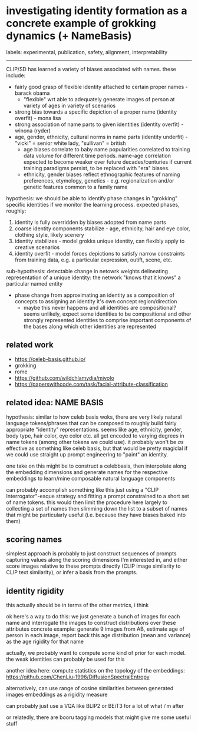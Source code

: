 # investigating identity formation as a concrete example of grokking dynamics (+ NameBasis)

labels: experimental, publication, safety, alignment, interpretability

---

CLIP/SD has learned a variety of biases associated with names. these include:

* fairly good grasp of flexible identity attached to certain proper names - barack obama
  * "flexible" wrt able to adequately generate images of person at variety of ages in variety of scenarios
* strong bias towards a specific depiction of a proper name (identity overfit) - mona lisa
* strong association of name parts to given identities (identity overfit) - winona (ryder)
* age, gender, ethnicity, cultural norms in name parts (identity underfit) - "vicki" = senior white lady, "sullivan" = british
  * age biases correlate to baby name popularities correlated to training data volume for different time periods. name-age correlation expected to become weaker over future decades/centuries if current training paradigms persist, to be replaced with "era" biases.
  * ethnicity, gender biases reflect ethnographic features of naming preferences, etymology, genetics - e.g. regionalization and/or genetic features common to a family name

hypothesis: we should be able to identify phase changes in "grokking" specific identities if we monitor the learning process. expected phases, roughly:

1. identity is fully overridden by biases adopted from name parts
2. coarse identity components stabilize - age, ethnicity, hair and eye color, clothing style, likely scenery
3. identity stabilizes - model grokks unique identity, can flexibly apply to creative scenarios
4. identity overfit - model forces depictions to satisfy narrow constraints from training data, e.g. a particular expression, outift, scene, etc.

sub-hypothesis: detectable change in netowrk weights delineating representation of a unique identity: the network "knows that it knows" a particular named entity

* phase change from approximating an identity as a composition of concepts to assigning an identity it's own concept region/direction
  * maybe this never happens and all identities are compositional? seems unlikely, expect some identities to be compositional and other strongly represented identities to comprise important components of the bases along which other identities are represented


 ## related work

 * https://celeb-basis.github.io/
 * grokking
 * rome
 * https://github.com/wildchlamydia/mivolo
 * https://paperswithcode.com/task/facial-attribute-classification

## related idea: NAME BASIS

hypothesis: similar to how celeb basis woks, there are very likely natural language tokens/phrases that can be composed to roughly build fairly appropriate "identity" representations. seems like age, ethnicity, gender, body type, hair color, eye color etc. all get encoded to varying degrees in name tokens (among other tokens we could use). it probably won't be *as* effective as something like celeb basis, but that would be pretty magiclal if we could use straight up prompt engineering to "paint" an identity.

one take on this might be to construct a celebbasis, then interpolate along the embedding dimensions and generate names for the respective embeddings to learn/mine composable natural language components

can probably accomplish something like this just using a "CLIP Interrogator"-esque strategy and fitting a prompt constrained to a short set of name tokens. this would then limit the procedure here largely to collecting a set of names then slimming down the list to a subset of names that might be particularly useful (i.e. because they have biases baked into them) 

## scoring names

simplest approach is probably to just construct sequences of prompts capturing values along the scoring dimensions I'm interested in, and either score images relative to these prompts directly (CLIP image similarity to CLIP text similarity), or infer a basis from the prompts.

## identity rigidity

this actually should be in terms of the other metrics, i think

ok here's a way to do this: we just generate a bunch of images for each name and interrogate the images to construct distributions over these attributes
concrete example: generate 9 images from AB, estimate age of person in each image, report back this age distribution (mean and variance) as the age rigidity for that name

actually, we probably want to compute some kind of prior for each model. the weak identities can probably be used for this

another idea here: compute statistics on the topology of the embeddings: https://github.com/ChenLiu-1996/DiffusionSpectralEntropy

alternatively, can use range of cosine similarities between generated images embeddings as a rigidity measure

can probably just use a VQA like BLIP2 or BEiT3 for a lot of what i'm after

or relatedly, there are booru tagging models that might give me some useful stuff
